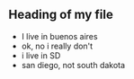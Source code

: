 ## Heading of my file
- I live in buenos aires
- ok, no i really don't
- i live in SD
- san diego, not south dakota
